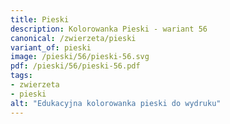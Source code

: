```yaml
---
title: Pieski
description: Kolorowanka Pieski - wariant 56
canonical: /zwierzeta/pieski
variant_of: pieski
image: /pieski/56/pieski-56.svg
pdf: /pieski/56/pieski-56.pdf
tags:
- zwierzeta
- pieski
alt: "Edukacyjna kolorowanka pieski do wydruku"
---
```

